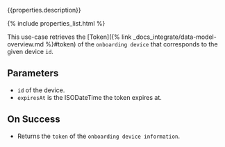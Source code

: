 {{properties.description}}

{% include properties_list.html %}

This use-case retrieves the [Token]({% link _docs_integrate/data-model-overview.md %}#token)
of the `onboarding device` that corresponds to the given device `id`.

## Parameters

- `id` of the device.
- `expiresAt` is the ISODateTime the token expires at.

## On Success

- Returns the `token` of the `onboarding device information`.
